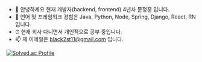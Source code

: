 - 👋 안녕하세요 현재 개발자(backend, frontend) 4년차 문정훈 입니다.
- 👀 언어 및 프레임워크 경험은 Java, Python, Node, Spring, Django, React, RN 입니다.
- ⏰ 현재 회사 다니면서 개인적으로 공부 중입니다. 
- 📫 제 이메일은 black2st11@gmail.com 입니다.

[![Solved.ac Profile](http://mazassumnida.wtf/api/v2/generate_badge?boj=백준아이디)](https://solved.ac/black2st11/)


<!---
black2st11/black2st11 is a ✨ special ✨ repository because its `README.md` (this file) appears on your GitHub profile.
You can click the Preview link to take a look at your changes.
--->
